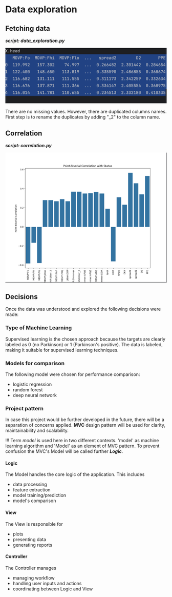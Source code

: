# Data exploration

## Fetching data 
***script: data_exploration.py*** 

![X_head.png](images/X_head.png)

There are no missing values. However, there are duplicated columns names.
First step is to rename the duplicates by adding "_2" to the column name.

## Correlation
***script: correlation.py***

![correlation.png](images/correlation.png)

## Decisions

Once the data was understood and explored the following decisions were made:

### Type of Machine Learning

Supervised learning is the chosen approach because the targets are clearly labeled as 0 (no Parkinson) or 1 (Parkinson's positive). The data is labeled, making it suitable for supervised learning techniques.

### Models for comparison

The following model were chosen for performance comparison:

- logistic regression
- random forest
- deep neural network

### Project pattern

In case this project would be further developed in the future, there will be a separation of concerns applied. **MVC** design pattern will be used for clarity, maintainability and scalability.  

!!! Term *model* is used here in two different contexts. 'model' as machine learning algorithm and 'Model' as an element of MVC pattern.
To prevent confusion the MVC's Model will be called further ***Logic***.

#### Logic
The Model handles the core logic of the application. This includes
- data processing
- feature extraction
- model training/prediction
- model's comparison

#### View
The View is responsible for 

- plots
- presenting data
- generating reports 

#### Controller
The Controller manages

- managing workflow
- handling user inputs and actions
- coordinating between Logic and View